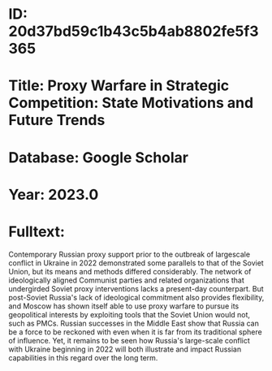 # ID: 20d37bd59c1b43c5b4ab8802fe5f3365
# Title: Proxy Warfare in Strategic Competition: State Motivations and Future Trends
# Database: Google Scholar
# Year: 2023.0
# Fulltext:
Contemporary Russian proxy support prior to the outbreak of largescale conflict in Ukraine in 2022 demonstrated some parallels to that of the Soviet Union, but its means and methods differed considerably.
The network of ideologically aligned Communist parties and related organizations that undergirded Soviet proxy interventions lacks a present-day counterpart.
But post-Soviet Russia's lack of ideological commitment also provides flexibility, and Moscow has shown itself able to use proxy warfare to pursue its geopolitical interests by exploiting tools that the Soviet Union would not, such as PMCs.
Russian successes in the Middle East show that Russia can be a force to be reckoned with even when it is far from its traditional sphere of influence.
Yet, it remains to be seen how Russia's large-scale conflict with Ukraine beginning in 2022 will both illustrate and impact Russian capabilities in this regard over the long term.
